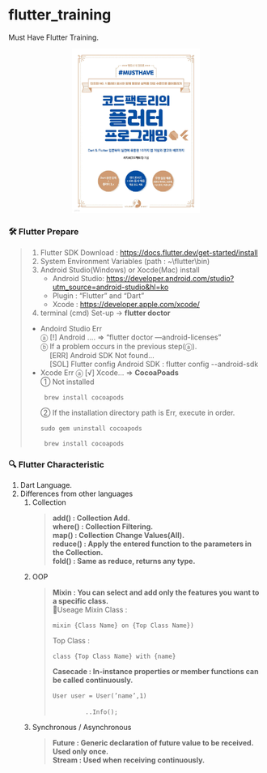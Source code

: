 # flutter_training

Must Have Flutter Training.
<br>
<p align="center">
<img src="img/flutter.jpg" width="50%" height="50%">
</p>

### 🛠 Flutter Prepare

> 1. Flutter SDK Download : https://docs.flutter.dev/get-started/install
> 2. System Environment Variables (path : ~\flutter\bin)
> 3. Android Studio(Windows) or Xocde(Mac) install
>      * Android Studio: https://developer.android.com/studio?utm_source=android-studio&hl=ko
>      * Plugin : “Flutter” and “Dart”
>      * Xcode : https://developer.apple.com/xcode/
> 4. terminal (cmd) Set-up → <b>flutter doctor</b> <br/>
>  - Andoird Studio Err <br/>
>    ⓐ [!] Android …. ⇒ “flutter doctor —android-licenses” <br/>
>    ⓑ If a problem occurs in the previous step(ⓐ). <br/>
>      &ensp;&ensp;&nbsp;[ERR] Android SDK Not found...<br/>
>      &ensp;&ensp;&nbsp;[SOL] Flutter config Android SDK : flutter config --android-sdk <path-to-sdk>
>  - Xcode Err
>    ⓐ [√] Xcode... ⇒ <b>CocoaPoads</b> <br/>
>       ① Not installed <br/>
>       <pre><code> brew install cocoapods </code></pre>
>       ② If the installation directory path is Err, execute in order. <br/>
>       <pre><code>sudo gem uninstall cocoapods</code></pre>
>       <pre><code> brew install cocoapods </code></pre>

### 🔍 Flutter Characteristic
1. Dart Language.
2. Differences from other languages
   1. Collection
      > <b> add() : Collection Add.</b> <br/>
      > <b> where() : Collection Filtering.</b> <br/>
      > <b> map() : Collection Change Values(All). </b> <br/>
      > <b> reduce() : Apply the entered function to the parameters in the Collection. </b> <br/>
      > <b> fold() : Same as reduce, returns any type. </b> <br/>
   2. OOP
      > <b> Mixin : You can select and add only the features you want to a specific class.</b> <br/>
      > 🚀Useage
      > Mixin Class :
      > <pre><code>mixin {Class Name} on {Top Class Name})</code></pre>
      > Top Class :
      > <pre><code>class {Top Class Name} with {name}</code></pre>
      > <b>Casecade : In-instance properties or member functions can be called continuously.</b>
      > <pre><code>User user = User(’name’,1) <br/> 
      >          ..Info();</code></pre>
   3. Synchronous / Asynchronous
      > <b> Future : Generic declaration of future value to be received. Used only once. </b> <br/>
      > <b> Stream : Used when receiving continuously.</b> <br/>

